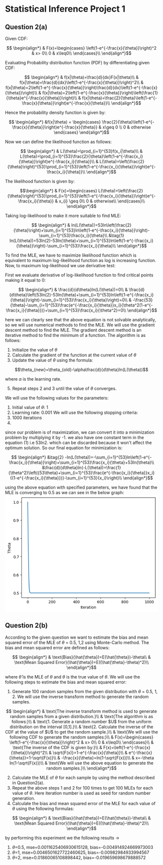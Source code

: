 # Statistical Inference Project 1
## Question 2(a)

Given CDF:
```math
    \begin{align*}
        & F(x)=\begin{cases}
            \left(1-e^{-\frac{x}{\theta}}\right)^2 & x> 0\\
            0 & x\leq0\\
            \end{cases}\\
    \end{align*}
```

Evaluating Probability distribution function (PDF) by differentiating given CDF:
```math
    \begin{align*}
        & f(x|\theta)=\frac{d}{dx}F(x|\theta)\\
        & f(x|\theta)=\frac{d}{dx}\left(1-e^{-\frac{x}{\theta}}\right)^2\\
        & f(x|\theta)=2\left(1-e^{-\frac{x}{\theta}}\right)\frac{d}{dx}\left(1-e^{-\frac{x}{\theta}}\right)\\
        & f(x|\theta)=2\left(1-e^{-\frac{x}{\theta}}\right)\left(\frac{1}{\theta}e^{-\frac{x}{\theta}}\right)\\
        & f(x|\theta)=\frac{2}{\theta}\left(1-e^{-\frac{x}{\theta}}\right)e^{-\frac{x}{\theta}}\\
    \end{align*}
```
Hence the probability density function is given by:
```math
    \begin{align*}
        &f(x|\theta) = \begin{cases} 
          \frac{2}{\theta}\left(1-e^{-\frac{x}{\theta}}\right)e^{-\frac{x}{\theta}} & x\geq 0 \\
          0 & otherwise 
       \end{cases}
    \end{align*}
```
Now we can define the likelihood function as follows:
```math
    \begin{align*}
        & L(\theta)=\prod_{i=1}^{53}f(x_i|\theta)\\
        & L(\theta)=\prod_{i=1}^{53}\frac{2}{\theta}\left(1-e^{-\frac{x_i}{\theta}}\right)e^{-\frac{x_i}{\theta}}\\
        & L(\theta)=\left(\frac{2}{\theta}\right)^{53}\prod_{i=1}^{53}\left(1-e^{-\frac{x_i}{\theta}}\right)e^{-\frac{x_i}{\theta}}\\
    \end{align*}
```
The likelihood function is given by:
```math
\begin{align*}
        & F(x)=\begin{cases}
           L(\theta)=\left(\frac{2}{\theta}\right)^{53}\prod_{i=1}^{53}\left(1-e^{-\frac{x_i}{\theta}}\right)e^{-\frac{x_i}{\theta}}  & x_{i} \geq 0\\
            0 & otherwise\\
            \end{cases}\\
    \end{align*}
```
Taking log-likelihood to make it more suitable to find MLE:
```math
    \begin{align*}
        & ln(L(\theta))=53ln\left(\frac{2}{\theta}\right)+\sum_{i=1}^{53}ln\left(1-e^{-\frac{x_i}{\theta}}\right)-\sum_{i=1}^{53}\frac{x_i}{\theta}\\
        &\tag{1} ln(L(\theta))=53ln(2)-53ln(\theta)+\sum_{i=1}^{53}ln\left(1-e^{-\frac{x_i}{\theta}}\right)-\sum_{i=1}^{53}\frac{x_i}{\theta}\\
    \end{align*}
```
To find the MLE, we have to maximize likelihood function which is equivalent to maximum log-likelihood function as log is increasing function.
Now, to maximum log-likelihood we use derivative test:

First we evaluate derivative of log-likelihood function to find critical points making it equal to 0:

```math
    \begin{align*}
        & \frac{d}{d\theta}ln(L(\theta))=0\\
        & \frac{d}{d\theta}\left(53ln(2)-53ln(\theta)+\sum_{i=1}^{53}ln\left(1-e^{-\frac{x_i}{\theta}}\right)-\sum_{i=1}^{53}\frac{x_i}{\theta}\right)=0\\
        & -\frac{53}{\theta}-\sum_{i=1}^{53}\frac{e^{-\frac{x_i}{\theta}}x_i}{\theta^2(1-e^{-\frac{x_i}{\theta}})}+\sum_{i=1}^{53}\frac{x_i}{\theta^2}=0\\
       
       
    \end{align*}
```

here we can clearly see that the above equation is not solvable analytically, so we will use numerical methods to find the MLE. We will use the gradient descent method to find the MLE. The gradient descent method is an iterative method to find the minimum of a function. The algorithm is as follows:
1. Initialize the value of $\theta$
2. Calculate the gradient of the function at the current value of $\theta$
3. Update the value of  $\theta$ using the formula:

```math
\theta_{new}=\theta_{old}-\alpha\frac{d}{d\theta}ln(L(\theta))
```
where $\alpha$ is the learning rate.

5. Repeat steps 2 and 3 until the value of $\theta$ converges.


We will use the following values for the parameters:
1. Initial value of $\theta$: 1
2. Learning rate: 0.001
We will use the following stopping criteria:
1. 1000 iterations
2. 
since our problem is of maximization, we can convert it into a minimization problem by multiplying it by -1. we also have one constant term in the equation (1) i.e 53ln2. which can be discarded because it won't affect the optimum solution. So our final equation for minimization is:

```math
    \begin{align*}
        &\tag{2} -ln(L(\theta))=-\sum_{i=1}^{53}ln\left(1-e^{-\frac{x_i}{\theta}}\right)+\sum_{i=1}^{53}\frac{x_i}{\theta}+53ln(\theta)\\
        &\frac{d}{d\theta}ln(-L(\theta))=\frac{1}{\theta^2}\left({53\theta}+\sum_{i=1}^{53}\frac{e^{-\frac{x_i}{\theta}}x_i}{(1-e^{-\frac{x_i}{\theta}})}-\sum_{i=1}^{53}{x_i}\right)\\
    \end{align*}
```
using the above equation with specified parameters, we have found that the MLE is converging to 0.5 as we can see in the below graph:
![alt text](image-1.png)
## Question 2(b)
According to the given question we want to estimate the bias and mean squared error of the MLE of $\theta$ = 0.5, 1,2 using Monte-Carlo method. The bias and mean squared error are defined as follows:
```math
    \begin{align*}
        & \text{Bias}(\hat{\theta})=E(\hat{\theta})-\theta\\
        & \text{Mean Squared Error}(\hat{\theta})=E((\hat{\theta}-\theta)^2)\\
    \end{align*}
```
where $\hat{\theta}$ is the MLE of $\theta$ and $\theta$ is the true value of $\theta$. We will use the following steps to estimate the bias and mean squared error:
1. Generate 100 random samples from the given distribution with $\theta$ = 0.5, 1, 2. We will use the inverse transform method to generate the random samples.
```math
    \begin{align*}
        & \text{The inverse transform method is used to generate random samples from a given distribution.}\\
        & \text{The algorithm is as follows:}\\
        & \text{1. Generate a random number $U$ from the uniform distribution on the interval [0,1].}\\
        & \text{2. Calculate the inverse of the CDF at the value of $U$ to get the random sample.}\\
        & \text{We will use the following CDF to generate the random samples:}\\
        & F(x)=\begin{cases}
            \left(1-e^{-\frac{x}{\theta}}\right)^2 & x> 0\\
            0 & x\leq0\\
            \end{cases}\\
        & \text{The inverse of the CDF is given by:}\\
        & F(x)=\left(1-e^{-\frac{x}{\theta}}\right)^2\\
        & \sqrt{F(x)}=1-e^{-\frac{x}{\theta}}\\
        & e^{-\frac{x}{\theta}}=1-\sqrt{F(x)}\\
        & -\frac{x}{\theta}=ln(1-\sqrt{F(x)})\\
        & x=-\theta ln(1-\sqrt{F(x)})\\
        & \text{We will use the above equation to generate the random samples.}\\
    \end{align*}
```
2. Calculate the MLE of $\theta$ for each sample by using the method described in Question2(a).
3. Repeat the above steps 1 and 2 for 100 times to get 100 MLEs for each value of $\theta$. Here iteration number is used as seed for random number generation.
4. Calculate the bias and mean squared error of the MLE for each value of $\theta$ using the following formulas:
```math
    \begin{align*}
        & \text{Bias}(\hat{\theta})=E(\hat{\theta})-\theta\\
        & \text{Mean Squared Error}(\hat{\theta})=E((\hat{\theta}-\theta)^2)\\
    \end{align*}
```
by performing this experiment we the following results $\rightarrow$
1. $\theta$=0.5, mse=0.0011625406930615128, bias=-0.004914924669973003
2. $\theta$=1, mse=0.0046501627722460625, bias=-0.00982984933994567
3. $\theta$=2, mse=0.01860065108898442, bias=-0.019659698679888572


